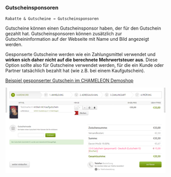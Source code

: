 ### Gutscheinsponsoren

    Rabatte & Gutscheine → Gutscheinsponsoren

Gutscheine können einen Gutscheinsponsor haben, der für den Gutschein gezahlt hat. Gutscheinsponsoren können zusätzlich zur Gutscheininformation auf der Webseite mit Name und Bild angezeigt werden.

Gesponserte Gutscheine werden wie ein Zahlungsmittel verwendet und **wirken sich daher nicht auf die berechnete Mehrwertsteuer aus**. Diese Option sollte also für Gutscheine verwendet werden, für die ein Kunde oder Partner tatsächlich bezahlt hat (wie z.B. bei einem Kaufgutschein).

[Beispiel gesponserter Gutschein im CHAMELEON Demoshop](https://demo.chameleon-system.de/testmarke-4/beispielprodukte/artikel-mit-kaufgutschein_pid_839_6993.html)

![](/assets/Gutschein_gesponsert.png)

